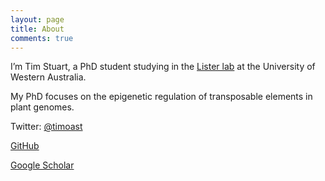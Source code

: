 ```yaml
---
layout: page
title: About
comments: true
---
```


I’m Tim Stuart, a PhD student studying in the [Lister lab](http://listerlab.org) at the University of Western Australia.

My PhD focuses on the epigenetic regulation of transposable elements in plant genomes.

Twitter: [@timoast](https://twitter.com/timoast)

[GitHub](https://github.com/timoast)

[Google Scholar](https://scholar.google.com.au/citations?user=ZlHdCnoAAAAJ&hl=en)
